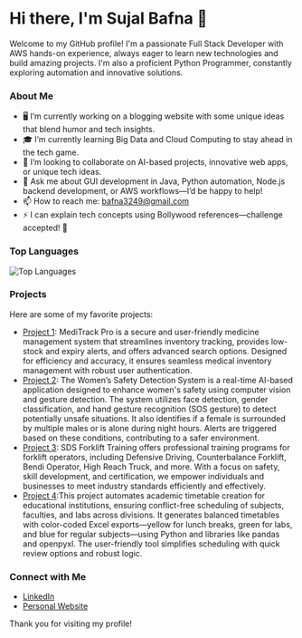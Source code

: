 # Hi there, I'm Sujal Bafna 👋

Welcome to my GitHub profile! I'm a passionate Full Stack Developer with AWS hands-on experience, always eager to learn new technologies and build amazing projects. I'm also a proficient Python Programmer, constantly exploring automation and innovative solutions.

### About Me

- 🖥️ I’m currently working on a blogging website with some unique ideas that blend humor and tech insights.
- 🎓 I’m currently learning Big Data and Cloud Computing to stay ahead in the tech game.
- 🤝 I’m looking to collaborate on AI-based projects, innovative web apps, or unique tech ideas.
- 💬 Ask me about GUI development in Java, Python automation, Node.js backend development, or AWS workflows—I’d be happy to help!
- 📫 How to reach me: bafna3249@gmail.com
- ⚡ I can explain tech concepts using Bollywood references—challenge accepted! 🎥


### Top Languages

![Top Languages](https://github-readme-stats.vercel.app/api/top-langs/?username=sujalbafna&layout=compact&theme=radical)

### Projects

Here are some of my favorite projects:

- [Project 1](https://github.com/sujalbafna/Medicine-Management-Store): MediTrack Pro is a secure and user-friendly medicine management system that streamlines inventory tracking, provides low-stock and expiry alerts, and offers advanced search options. Designed for efficiency and accuracy, it ensures seamless medical inventory management with robust user authentication.
- [Project 2](https://github.com/sujalbafna/Safira): The Women’s Safety Detection System is a real-time AI-based application designed to enhance women's safety using computer vision and gesture detection. The system utilizes face detection, gender classification, and hand gesture recognition (SOS gesture) to detect potentially unsafe situations. It also identifies if a female is surrounded by multiple males or is alone during night hours. Alerts are triggered based on these conditions, contributing to a safer environment.
- [Project 3](https://sdsforklifttraining.com): SDS Forklift Training offers professional training programs for forklift operators, including Defensive Driving, Counterbalance Forklift, Bendi Operator, High Reach Truck, and more. With a focus on safety, skill development, and certification, we empower individuals and businesses to meet industry standards efficiently and effectively.
- [Project 4](https://github.com/sujalbafna/Timely-Tables):This project automates academic timetable creation for educational institutions, ensuring conflict-free scheduling of subjects, faculties, and labs across divisions. It generates balanced timetables with color-coded Excel exports—yellow for lunch breaks, green for labs, and blue for regular subjects—using Python and libraries like pandas and openpyxl. The user-friendly tool simplifies scheduling with quick review options and robust logic.
   
### Connect with Me

- [LinkedIn](https://www.linkedin.com/in/sujal-bafna-70a343238/)
- [Personal Website](https://sujalbafna.com)

Thank you for visiting my profile!
